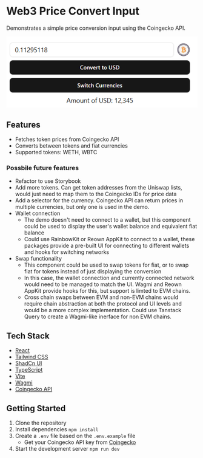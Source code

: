 # Web3 Price Convert Input

Demonstrates a simple price conversion input using the Coingecko API.

![component screenshot](image.png)

## Features

- Fetches token prices from Coingecko API
- Converts between tokens and fiat currencies
- Supported tokens: WETH, WBTC

### Possbile future features

- Refactor to use Storybook
- Add more tokens. Can get token addresses from the Uniswap lists, would just need to map them to the Coingecko IDs for price data
- Add a selector for the currency. Coingecko API can return prices in multiple currencies, but only one is used in the demo.
- Wallet connection
  - The demo doesn't need to connect to a wallet, but this component could be used to display the user's wallet balance and equivalent fiat balance
  - Could use RainbowKit or Reown AppKit to connect to a wallet, these packages provide a pre-built UI for connecting to different wallets and hooks for switching networks
- Swap functionality
  - This component could be used to swap tokens for fiat, or to swap fiat for tokens instead of just displaying the conversion
  - In this case, the wallet connection and currently connected network would need to be managed to match the UI. Wagmi and Reown AppKit provide hooks for this, but support is limted to EVM chains.
  - Cross chain swaps between EVM and non-EVM chains would require chain abstraction at both the protocol and UI levels and would be a more complex implementation. Could use Tanstack Query to create a Wagmi-like inerface for non EVM chains.


## Tech Stack

- [React](https://reactjs.org/)
- [Tailwind CSS](https://tailwindcss.com/)
- [ShadCn UI](https://ui.shadcn.com/docs)
- [TypeScript](https://www.typescriptlang.org/)
- [Vite](https://vitejs.dev/)
- [Wagmi](https://wagmi.sh/)
- [Coingecko API](https://www.coingecko.com/en/api/documentation)

## Getting Started

1. Clone the repository
2. Install dependencies `npm install`
3. Create a `.env` file based on the `.env.example` file
   - Get your Coingecko API key from [Coingecko](https://docs.coingecko.com/v3.0.1/reference/setting-up-your-api-key)
4. Start the development server `npm run dev`

